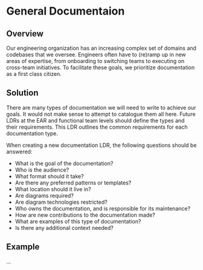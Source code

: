 # General Documentaion

## Overview

Our engineering organization has an increasing complex set of domains and codebases that we oversee. Engineers often have to (re)ramp up in new areas of expertise, from onboarding to switching teams to executing on cross-team initiatives. To facilitate these goals, we prioritize documentation as a first class citizen.

## Solution

There are many types of documentation we will need to write to achieve our goals. It would not make sense to attempt to catalogue them all here. Future LDRs at the EAR and functional team levels should define the types and their requirements. This LDR outlines the common requirements for each documentation type.

When creating a new documentation LDR, the following questions should be answered:

- What is the goal of the documentation?
- Who is the audience?
- What format should it take?
- Are there any preferred patterns or templates?
- What location should it live in?
- Are diagrams required?
- Are diagram technologies restricted?
- Who owns the documentation, and is responsible for its maintenance?
- How are new contributions to the documentation made?
- What are examples of this type of documentation?
- Is there any additional context needed?

## Example

...
